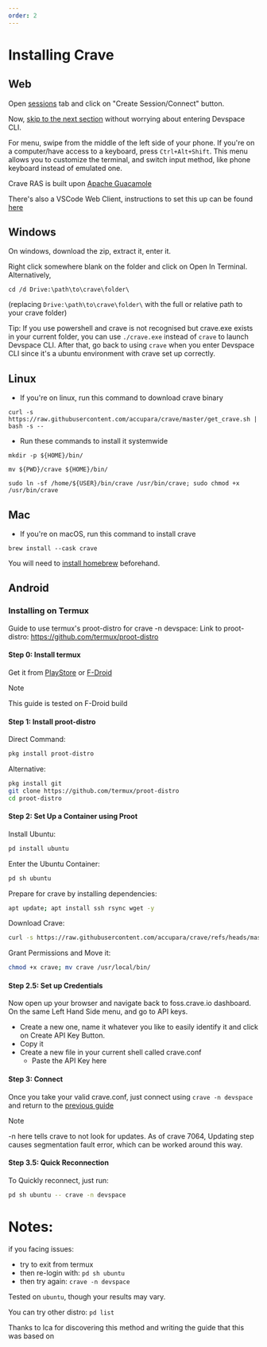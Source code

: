 ```yaml
---
order: 2
---
```


# Installing Crave

## Web

Open [sessions](https://foss.crave.io/app/#/session?team=14) tab and
click on "Create Session/Connect" button.

Now, [skip to the next
section](./setting-up-the-project.md) without worrying about entering Devspace CLI.

For menu, swipe from the middle of the left side of your phone. If you're on a computer/have access to a keyboard, press `Ctrl+Alt+Shift`. This menu allows you to customize the terminal, and switch input method, like phone keyboard instead of emulated one. 

Crave RAS is built upon [Apache Guacamole](https://guacamole.apache.org/)

There's also a VSCode Web Client, instructions to set this up can be found [here](../tricks.md#vs-code-web)

## Windows

On windows, download the zip, extract it, enter it.

Right click somewhere blank on the folder and click on Open In Terminal.
Alternatively,

```
cd /d Drive:\path\to\crave\folder\ 
```

(replacing `Drive:\path\to\crave\folder\` with the full or relative path to your
crave folder)


Tip: If you use powershell and crave is not recognised but crave.exe exists in your current folder, you can use `./crave.exe` instead of `crave` to launch Devspace CLI. After that, go back to using `crave` when you enter Devspace CLI since it's a ubuntu environment with crave set up correctly.

## Linux

- If you're on linux, run this command to download crave binary

```
curl -s https://raw.githubusercontent.com/accupara/crave/master/get_crave.sh | bash -s -- 
```

- Run these commands to install it systemwide

```
mkdir -p ${HOME}/bin/
```

```
mv ${PWD}/crave ${HOME}/bin/ 
```

```
sudo ln -sf /home/${USER}/bin/crave /usr/bin/crave; sudo chmod +x /usr/bin/crave 
```

## Mac

- If you're on macOS, run this command to install crave

```
brew install --cask crave
```
You will need to [install homebrew](https://brew.sh/) beforehand.

## Android
### Installing on Termux

Guide to use termux's proot-distro for crave -n devspace:
Link to proot-distro: https://github.com/termux/proot-distro

#### Step 0: Install termux
Get it from [PlayStore](https://play.google.com/store/apps/details?id=com.termux&hl=en_IN) or [F-Droid](https://f-droid.org/en/packages/com.termux/)

> [!NOTE]  
> This guide is tested on F-Droid build
#### Step 1: Install proot-distro
Direct Command:
```bash
pkg install proot-distro
```

Alternative:
```bash
pkg install git
git clone https://github.com/termux/proot-distro
cd proot-distro
```

#### Step 2: Set Up a Container using Proot
Install Ubuntu:
```bash
pd install ubuntu
```

Enter the Ubuntu Container:
```bash
pd sh ubuntu
```

Prepare for crave by installing dependencies:
```bash
apt update; apt install ssh rsync wget -y
```

Download Crave:
```bash
curl -s https://raw.githubusercontent.com/accupara/crave/refs/heads/master/get_crave.sh | bash -s --
```

Grant Permissions and Move it:
```bash
chmod +x crave; mv crave /usr/local/bin/
```

#### Step 2.5: Set up Credentials
Now open up your browser and navigate back to foss.crave.io dashboard. On the same Left Hand Side menu, and go to API keys.
- Create a new one, name it whatever you like to easily identify it and
click on Create API Key Button.
- Copy it
- Create a new file in your current shell called crave.conf
    - Paste the API Key here
#### Step 3: Connect
Once you take your valid crave.conf, just connect using `crave -n devspace` and return to the [previous guide](./setting-up-the-project.md)

> [!NOTE]  
> -n here tells crave to not look for updates. As of crave 7064, Updating step causes segmentation fault error, which can be worked around this way.

#### Step 3.5: Quick Reconnection
To Quickly reconnect, just run:
```bash
pd sh ubuntu -- crave -n devspace
```

# Notes: 
if you facing issues:
- try to exit from termux
- then re-login with: 
    `pd sh ubuntu`
- then try again:
    `crave -n devspace`

Tested on `ubuntu`, though your results may vary.

You can try other distro: 
`pd list`

Thanks to Ica for discovering this method and writing the guide that this was based on